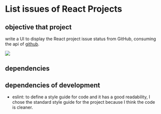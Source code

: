 # List issues of React Projects

## objective that project

write a UI to display the React project issue status from GitHub, consuming the api of [github](https://api.github.com/repos/facebook/react/issues).

<img src="https://static-cms.hotjar.com/images/finding-website_bugs.width-750.png">

## dependencies

## dependencies of development

 * eslint: to define a style guide for code and it has a good readability, I chose the standard style guide for the project because I think the code is cleaner.
